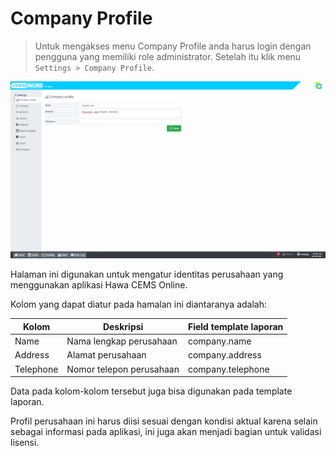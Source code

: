 # Company Profile

> Untuk mengakses menu Company Profile anda harus login dengan pengguna yang memiliki role administrator.
> Setelah itu klik menu `Settings > Company Profile`.

![Company Profile](./img//company-profile.png)


Halaman ini digunakan untuk mengatur identitas perusahaan yang menggunakan aplikasi Hawa CEMS Online.

Kolom yang dapat diatur pada hamalan ini diantaranya adalah:

| Kolom     | Deskripsi                | Field template laporan |
| --------- | ------------------------ | ---------------------- |
| Name      | Nama lengkap perusahaan  | company.name           |
| Address   | Alamat perusahaan        | company.address        |
| Telephone | Nomor telepon perusahaan | company.telephone      |

Data pada kolom-kolom tersebut juga bisa digunakan pada template laporan.

Profil perusahaan ini harus diisi sesuai dengan kondisi aktual karena selain sebagai informasi pada aplikasi, ini juga akan menjadi bagian untuk validasi lisensi.
